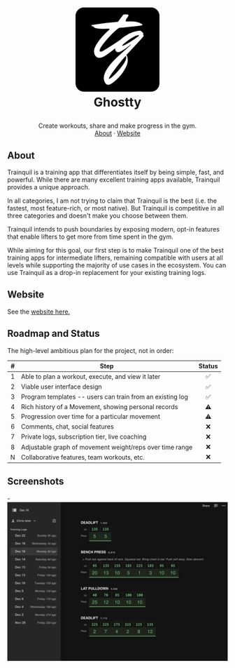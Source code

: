 <!-- LOGO -->
<h1>
<p align="center">
  <img src="public/logo192.png" alt="Logo" width="192">
  <br>Ghostty
</h1>
  <p align="center">
    Create workouts, share and make progress in the gym.
    <br />
    <a href="#about">About</a>
    ·
    <a href="https://trainquil.vercel.app">Website</a>
  </p>
</p>

## About

Trainquil is a training app that differentiates itself by being simple, fast, and powerful. While
there are many excellent training apps available, Trainquil provides a unique approach.

In all categories, I am not trying to claim that Trainquil is the best (i.e. the fastest, most
feature-rich, or most native). But Trainquil is competitive in all three categories and doesn't
make you choose between them.

Trainquil intends to push boundaries by exposing modern, opt-in features that enable lifters to get
more from time spent in the gym.

While aiming for this goal, our first step is to make Trainquil one of the best training apps for
intermediate lifters, remaining compatible with users at all levels while supporting the majority
of use cases in the ecosystem. You can use Trainquil as a drop-in replacement for your existing
training logs.

## Website

See the [website here.](https://trainquil.vercel.app)

## Roadmap and Status

The high-level ambitious plan for the project, not in order:

|  #  | Step                                                      | Status |
| :-: | --------------------------------------------------------- | :----: |
|  1  | Able to plan a workout, execute, and view it later        |   ✅   |
|  2  | Viable user interface design                              |   ✅   |
|  3  | Program templates -- users can train from an existing log |   ✅   |
|  4  | Rich history of a Movement, showing personal records      |   ⚠️   |
|  5  | Progression over time for a particular movement           |   ⚠️   |
|  6  | Comments, chat, social features                           |   ❌   |
|  7  | Private logs, subscription tier, live coaching            |   ❌   |
|  8  | Adjustable graph of movement weight/reps over time range  |   ❌   |
|  N  | Collaborative features, team workouts, etc.               |   ❌   |

## Screenshots

-![New UI](public/desktop02.png)
